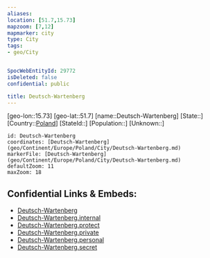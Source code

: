 ```yaml
---
aliases: 
location: [51.7,15.73]
mapzoom: [7,12] 
mapmarker: city 
type: City
tags:
- geo/City


SpocWebEntityId: 29772
isDeleted: false
confidential: public

title: Deutsch-Wartenberg
---
```

[geo-lon::15.73]
[geo-lat::51.7]
[name::Deutsch-Wartenberg]
[State::]
[Country::[Poland](geo/Continent/Europe/Poland.md)]
[StateId::]
[Population::]
[Unknown::]


```leaflet
id: Deutsch-Wartenberg
coordinates: [Deutsch-Wartenberg](geo/Continent/Europe/Poland/City/Deutsch-Wartenberg.md)
markerFile: [Deutsch-Wartenberg](geo/Continent/Europe/Poland/City/Deutsch-Wartenberg.md)
defaultZoom: 11 
maxZoom: 18
```


## Confidential Links & Embeds: 
- [Deutsch-Wartenberg](../../../../../../_public/geo/Continent/Europe/Poland/City/Deutsch-Wartenberg.md) 
- [Deutsch-Wartenberg.internal](../../../../../../_internal/geo/Continent/Europe/Poland/City/Deutsch-Wartenberg.internal.md) 
- [Deutsch-Wartenberg.protect](../../../../../../_protect/geo/Continent/Europe/Poland/City/Deutsch-Wartenberg.protect.md) 
- [Deutsch-Wartenberg.private](../../../../../../_private/geo/Continent/Europe/Poland/City/Deutsch-Wartenberg.private.md) 
- [Deutsch-Wartenberg.personal](../../../../../../_personal/geo/Continent/Europe/Poland/City/Deutsch-Wartenberg.personal.md) 
- [Deutsch-Wartenberg.secret](../../../../../../_secret/geo/Continent/Europe/Poland/City/Deutsch-Wartenberg.secret.md) 
